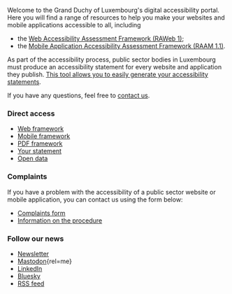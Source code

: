 <div class="welcome-wrapper">
<div class="left-column">

Welcome to the Grand Duchy of Luxembourg's digital accessibility portal. Here you will find a range of resources to help you make your websites and mobile applications accessible to all, including
- the [Web Accessibility Assessment Framework (RAWeb 1)](raweb1/index.html);
- the [Mobile Application Accessibility Assessment Framework (RAAM 1.1)](raam1.1/index.html). 

As part of the accessibility process, public sector bodies in Luxembourg must produce an accessibility statement for every website and application they publish. [This tool allows you to easily generate your accessibility statements](tools/decla.html).

If you have any questions, feel free to [contact us](contact.html).

<div class="home-content-container">
<!-- latest news -->
</div>

</div>

<aside class="right-column">

### Direct access
<div class="right-column-content">

- [Web framework](raweb1/index.html)
- [Mobile framework](raam1.1/index.html)
- [PDF framework](rapdf1/index.html)
- [Your statement](tools/decla.html)
- [Open data](monitoring/open-data.html)

</div>

### Complaints
<div class="right-column-content">

If you have a problem with the accessibility of a public sector website or mobile application, you can contact us using the form below:
- [Complaints form](https://sip.gouvernement.lu/fr/support/reclamation-accessibilite.html)
- [Information on the procedure](tools/reclamations.html)

</div>

### Follow our news
<div class="right-column-content">

- [Newsletter](./newsletter.md)
- [Mastodon](https://mas.to/@accessibilityLu){rel=me}
- [LinkedIn](https://www.linkedin.com/company/accessilibity-lu/)
- [Bluesky](https://bsky.app/profile/accessibilite.public.lu)
- [RSS feed](news/feed.xml)

</div>

</aside> 
</div>